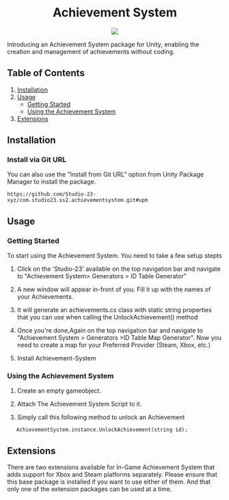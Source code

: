 <h1 align="center">Achievement System</h1>
<p align="center">
<a href="https://openupm.com/packages/com.studio23.ss2.achievementsystem/"><img src="https://img.shields.io/npm/v/com.studio23.ss2.achievementsystem?label=openupm&amp;registry_uri=https://package.openupm.com" /></a>
</p>

Introducing an Achievement System package for Unity, enabling the creation and management of achievements without coding.

## Table of Contents

1. [Installation](#installation)
2. [Usage](#usage)
   - [Getting Started](#Getting-Started)
   - [Using the Achievement System](#Using-the-Achievement-System)
3. [Extensions](#Extensions)

## Installation

### Install via Git URL

You can also use the "Install from Git URL" option from Unity Package Manager to install the package.
```
https://github.com/Studio-23-xyz/com.studio23.ss2.achievementsystem.git#upm
```

## Usage

### Getting Started

To start using the Achievement System. You need to take a few setup stepts

1. Click on the 'Studio-23' available on the top navigation bar and navigate to "Achievement System> Generators > ID Table Generator"

2. A new window will appear in-front of you. Fill it up with the names of your Achievements.

3. It will generate an achievements.cs class with static string properties that you can use when calling the UnlockAchievement() method

4. Once you're done,Again on the top navigation bar and navigate to "Achievement System > Generators >ID Table Map Generator". Now you need to create a map for your Preferred Provider (Steam, Xbox, etc.)

6. Install Achievement-System

### Using the Achievement System

1. Create an empty gameobject. 

2. Attach The Achievement System Script to it. 

3. Simply call this following method to unlock an Achievement

```Csharp
   AchievementSystem.instance.UnlockAchievement(string id);
```


## Extensions

There are two extensions available for In-Game Achievement System that adds support for Xbox and Steam platforms separately. Please ensure that this base package is installed if you want to use either of them. And that only one of the extension packages can be used at a time. 